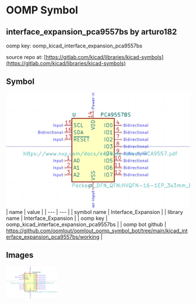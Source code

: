 # OOMP Symbol  
## interface_expansion_pca9557bs  by arturo182  
  
oomp key: oomp_kicad_interface_expansion_pca9557bs  
  
source repo at: [https://gitlab.com/kicad/libraries/kicad-symbols](https://gitlab.com/kicad/libraries/kicad-symbols)  
## Symbol  
  
[![working.png](working_600.png)](working.png)  
| name | value | 
| --- | --- | 
| symbol name | Interface_Expansion | 
| library name | Interface_Expansion | 
| oomp key | oomp_kicad_interface_expansion_pca9557bs | 
| oomp bot github | https://github.com/oomlout/oomlout_oomp_symbol_bot/tree/main/kicad_interface_expansion_pca9557bs/working | 
## Images  
  
[![working.png](working_140.png)](working.png)  
